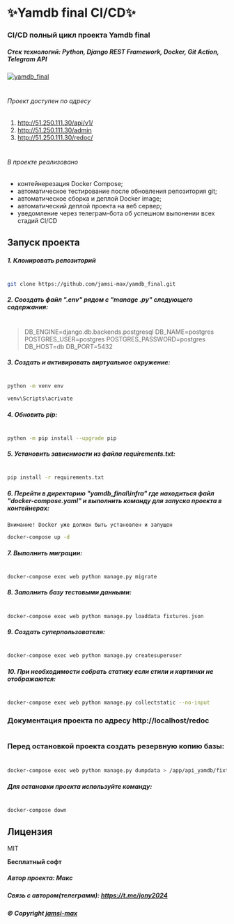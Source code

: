 
# ✨Yamdb final CI/CD✨
### **CI/CD полный цикл проекта Yamdb final**
##### Стек технологий: Python, Django REST Framework, Docker, Git Action, Telegram API

[![yamdb_final](https://github.com/jamsi-max/yamdb_final/actions/workflows/yamdb_workflow.yml/badge.svg)](https://github.com/jamsi-max/yamdb_final/actions/workflows/yamdb_workflow.yml)
#
###### Проект доступен по адресу
1) http://51.250.111.30/api/v1/
2) http://51.250.111.30/admin
3) http://51.250.111.30/redoc/
#
###### В проекте реализовано

- контейнерезация Docker Compose;
- автоматическое тестирование после обновления репозитория git;
- автоматическое сборка и деплой Docker image;
- автоматический деплой проекта на веб сервер;
- уведомление через телеграм-бота об успешном выпонении всех стадий CI/CD

## **Запуск проекта**
##### 1. Клонировать репозиторий
#
```sh
git clone https://github.com/jamsi-max/yamdb_final.git
```
##### 2. Сооздать файл ".env" рядом с **"manage .py"** следующего содержания:
#
> DB_ENGINE=django.db.backends.postgresql
> DB_NAME=postgres
> POSTGRES_USER=postgres
> POSTGRES_PASSWORD=postgres
> DB_HOST=db
> DB_PORT=5432

##### 3. Cоздать и активировать виртуальное окружение:
#
```sh
python -m venv env
```
```sh
venv\Scripts\acrivate
```

##### 4. Обновить pip:
#
```sh
python -m pip install --upgrade pip
```
##### 5. Установить зависимости из файла requirements.txt:
#
```sh
pip install -r requirements.txt
```
##### 6. Перейти в директорию "yamdb_final\infra" где находиться файл **"docker-compose.yaml"** и выполнить команду для запуска проекта в контейнерах:
`Внимание! Docker уже должен быть установлен и запущен`
```sh
docker-compose up -d
```
##### 7. Выполнить миграции:
#
```sh
docker-compose exec web python manage.py migrate
```
##### 8. Заполнить базу тестовыми данными:
#
```sh
docker-compose exec web python manage.py loaddata fixtures.json
```
##### 9. Создать суперпользователя:
#
```sh
docker-compose exec web python manage.py createsuperuser
```
##### 10. При необходимости собрать статику если стили и картинки не отображаются:
#
```sh
docker-compose exec web python manage.py collectstatic --no-input
```

### Документация проекта по адресу http://localhost/redoc
#
### Перед остановкой проекта создать резервную копию базы:
#
```sh
docker-compose exec web python manage.py dumpdata > /app/api_yamdb/fixtures.json
```
##### Для остановки проекта используйте команду:
#
```sh
docker-compose down
```

## Лицензия

MIT

**Бесплатный софт**
##### Автор проекта: Макс
##### Связь с автором(телеграмм): https://t.me/jony2024 
##### © Copyright **[jamsi-max](https://github.com/jamsi-max)**
